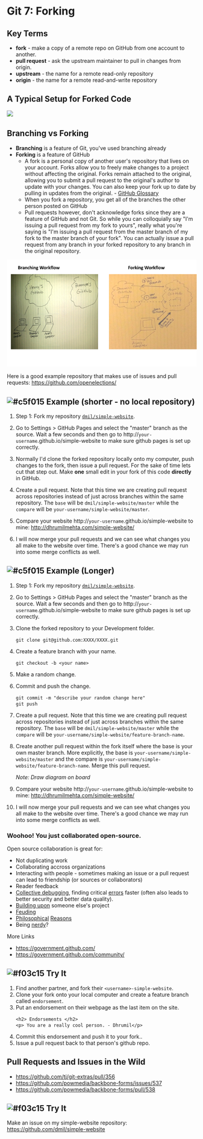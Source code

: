 # Git 7: Forking

## Key Terms

* **fork** - make a copy of a remote repo on GitHub from one account to another.
* **pull request** - ask the upstream maintainer to pull in changes from origin.
* **upstream** - the name for a remote read-only repository
* **origin** - the name for a remote read-and-write repository

## A Typical Setup for Forked Code
![](https://s3.amazonaws.com/media-p.slid.es/uploads/489063/images/2498675/pasted-from-clipboard.png)

## Branching vs Forking

* **Branching** is a feature of Git, you've used branching already
* **Forking** is a feature of GitHub
	* A fork is a personal copy of another user's repository that lives on your account. Forks allow you to freely make changes to a project without affecting the original. Forks remain attached to the original, allowing you to submit a pull request to the original's author to update with your changes. You can also keep your fork up to date by pulling in updates from the original. - [GitHub Glossary](https://help.github.com/articles/github-glossary/)
	*  When you fork a repository, you get all of the branches the other person posted on GitHub
	*  Pull requests however, don't acknowledge forks since they are a feature of GitHub and not Git. So while you can colloquially say "I'm issuing a pull request from my fork to yours", really what you're saying is "I'm issuing a pull request from the master branch of my fork to the master branch of your fork". You can actually issue a pull request from any branch in your forked repository to any branch in the original repository.

![](../assets/forkvsbranch.png)

Here is a good example repository that makes use of issues and pull requests: https://github.com/openelections/


## ![#c5f015](https://placehold.it/15/c5f015/000000?text=+) Example (shorter - no local repository)

1. Step 1: Fork my repository [`dmil/simple-website`](https://github.com/dmil/simple-website).

2. Go to Settings > GitHub Pages and select the "master" branch as the source. Wait a few seconds and then go to http://`your-username`.github.io/simple-website to make sure github pages is set up correctly.

3. Normally I'd clone the forked repository locally onto my computer, push changes to the fork, then issue a pull request. For the sake of time lets cut that step out. Make **one** small edit in your fork of this code **directly** in GitHub.

4. Create a pull request. Note that this time we are creating pull request across repositories instead of just across branches within the same repository. The `base` will be `dmil/simple-website/master` while the `compare` will be `your-username/simple-website/master`.

5. Compare your website http://`your-username`.github.io/simple-website to mine: http://dhrumilmehta.com/simple-website/

6. I will now merge your pull requests and we can see what changes you all make to the website over time. There's a good chance we may run into some merge conflicts as well.

## ![#c5f015](https://placehold.it/15/c5f015/000000?text=+) Example (Longer)

1. Step 1: Fork my repository [`dmil/simple-website`](https://github.com/dmil/simple-website).

2. Go to Settings > GitHub Pages and select the "master" branch as the source. Wait a few seconds and then go to http://`your-username`.github.io/simple-website to make sure github pages is set up correctly.

3. Clone the forked repository to your Development folder.
	
	```
	git clone git@github.com:XXXX/XXXX.git
	```

4. Create a feature branch with your name.

	```
	git checkout -b <your name>
	```

5. Make a random change.

6. Commit and push the change.
	
	```
	git commit -m "describe your random change here"
	git push
	```

7. Create a pull request. Note that this time we are creating pull request across repositories instead of just across branches within the same repository. The `base` will be `dmil/simple-website/master` while the `compare` will be `your-username/simple-website/feature-branch-name`.

8. Create another pull request within the fork itself where the base is your own master branch. More explicitly, the base is `your-username/simple-website/master` and the compare is `your-username/simple-website/feature-branch-name`. Merge this pull request. 

	*Note: Draw diagram on board*

9. Compare your website http://`your-username`.github.io/simple-website to mine: http://dhrumilmehta.com/simple-website/

10. I will now merge your pull requests and we can see what changes you all make to the website over time. There's a good chance we may run into some merge conflicts as well.

### Woohoo! You just collaborated open-source.

Open source collaboration is great for:

* Not duplicating work
* Collaborating accross organizations
* Interacting with people - sometimes making an issue or a pull request can lead to friendship (or sources or collaborators)
* Reader feedback
* [Collective debugging](https://github.com/themarshallproject/klaxon/issues/107), finding critical [errors](https://github.com/fivethirtyeight/data/pull/54) faster (often also leads to better security and better data quality).
* [Building upon](https://twitter.com/ascheink/status/783394500710457344) someone else's project
* [Feuding](https://github.com/jashkenas/underscore/issues/2182)
* [Philosophical](https://www.gnu.org/philosophy/shouldbefree.en.html) [Reasons](https://www.gnu.org/philosophy/open-source-misses-the-point.en.html)
* Being [nerdy](https://github.com/fivethirtyeight/data/pull/63)?

More Links

- https://government.github.com/
- https://government.github.com/community/

## ![#f03c15](https://placehold.it/15/f03c15/000000?text=+) Try It

1. Find another partner, and fork their `<username>-simple-website`.
2. Clone your fork onto your local computer and create a feature branch called `endorsement`.
3. Put an endorsement on their webpage as the last item on the site.
	```
	<h2> Endorsements </h2>
	<p> You are a really cool person. - Dhrumil</p>
	```
4. Commit this endorsement and push it to your fork..
5. Issue a pull request back to that person's github repo.

## Pull Requests and Issues in the Wild

- https://github.com/tj/git-extras/pull/356
- https://github.com/powmedia/backbone-forms/issues/537
- https://github.com/powmedia/backbone-forms/pull/538

## ![#f03c15](https://placehold.it/15/f03c15/000000?text=+) Try It

Make an issue on my simple-website repository: https://github.com/dmil/simple-website


